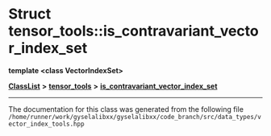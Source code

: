 

# Struct tensor\_tools::is\_contravariant\_vector\_index\_set

**template &lt;class VectorIndexSet&gt;**



[**ClassList**](annotated.md) **>** [**tensor\_tools**](namespacetensor__tools.md) **>** [**is\_contravariant\_vector\_index\_set**](structtensor__tools_1_1is__contravariant__vector__index__set.md)







































































------------------------------
The documentation for this class was generated from the following file `/home/runner/work/gyselalibxx/gyselalibxx/code_branch/src/data_types/vector_index_tools.hpp`


